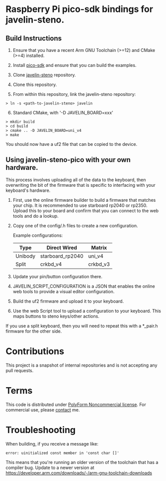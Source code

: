 # Raspberry Pi pico-sdk bindings for javelin-steno.

## Build Instructions

1. Ensure that you have a recent Arm GNU Toolchain (>=12) and CMake (>=4) installed.

2. Install [pico-sdk](https://github.com/raspberrypi/pico-sdk) and ensure that
   you can build the examples.

3. Clone [javelin-steno](https://github.com/jthlim/javelin-steno) repository.

4. Clone this repository.

5. From within this repository, link the javelin-steno repository:

```
> ln -s <path-to-javelin-steno> javelin
```

6. Standard CMake, with '-D JAVELIN_BOARD=xxx'

```
> mkdir build
> cd build
> cmake .. -D JAVELIN_BOARD=uni_v4
> make
```

You should now have a uf2 file that can be copied to the device.

## Using javelin-steno-pico with your own hardware.

This process involves uploading all of the data to the keyboard, then
overwriting the bit of the firmware that is specific to interfacing with
your keyboard's hardware.

1. First, use the online firmware builder to build a firmware that matches
   your chip. It is recommended to use starboard rp2040 or rp2350. Upload
   this to your board and confirm that you can connect to the web tools
   and do a lookup.

2. Copy one of the config/.h files to create a new configuration.

   Example configurations:

   Type    | Direct Wired     | Matrix
   --------|------------------|---------
   Unibody | starboard_rp2040 | uni_v4
   Split   | crkbd_v4         | crkbd_v3

3. Update your pin/button configuration there.

4. JAVELIN_SCRIPT_CONFIGURATION is a JSON that enables the online web tools
   to provide a visual editor configuration.

5. Build the uf2 firmware and upload it to your keyboard.

6. Use the web Script tool to upload a configuration to your keyboard. This
   maps buttons to steno keys/other actions.

If you use a split keyboard, then you will need to repeat this with a *_pair.h
firmware for the other side.

# Contributions

This project is a snapshot of internal repositories and is not accepting any
pull requests.

# Terms

This code is distributed under [PolyForm Noncommercial license](LICENSE.txt).
For commercial use, please [contact](mailto:jeff@lim.au) me.

# Troubleshooting

When building, if you receive a message like:

```
error: uinitialized const member in 'const char []'
```

This means that you're running an older version of the toolchain that has a
compiler bug. Update to a newer version at
https://developer.arm.com/downloads/-/arm-gnu-toolchain-downloads
